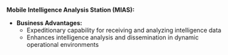 **Mobile Intelligence Analysis Station (MIAS):**
- **Business Advantages:**
  - Expeditionary capability for receiving and analyzing intelligence data
  - Enhances intelligence analysis and dissemination in dynamic operational environments